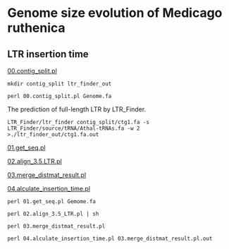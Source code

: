 # Genome size evolution of Medicago ruthenica

## LTR insertion time

[00.contig_split.pl](https://github.com/yinm2018/Medicago_ruthenica_genome/blob/main/03.LTR_insertion_time/00.contig_split.pl)

```
mkdir contig_split ltr_finder_out

perl 00.contig_split.pl Genome.fa
```

The prediction of full-length LTR by LTR_Finder.

```
LTR_Finder/ltr_finder contig_split/ctg1.fa -s LTR_Finder/source/tRNA/Athal-tRNAs.fa -w 2 >./ltr_finder_out/ctg1.fa.out
```

[01.get_seq.pl](https://github.com/yinm2018/Medicago_ruthenica_genome/blob/main/03.LTR_insertion_time/01.get_seq.pl)

[02.align_3.5.LTR.pl](https://github.com/yinm2018/Medicago_ruthenica_genome/blob/main/03.LTR_insertion_time/02.align_3.5_LTR.pl)

[03.merge_distmat_result.pl](https://github.com/yinm2018/Medicago_ruthenica_genome/blob/main/03.LTR_insertion_time/03.merge_distmat_result.pl)

[04.alculate_insertion_time.pl](https://github.com/yinm2018/Medicago_ruthenica_genome/blob/main/03.LTR_insertion_time/04.alculate_insertion_time.pl)

```
perl 01.get_seq.pl Gemome.fa

perl 02.align_3.5_LTR.pl | sh

perl 03.merge_distmat_result.pl

perl 04.alculate_insertion_time.pl 03.merge_distmat_result.pl.out
```
